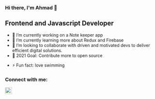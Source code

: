 ### Hi there, I'm Ahmad 👋

## Frontend and Javascript Developer
<!--
**ahmad-cod/ahmad-cod** is a ✨ _special_ ✨ repository because its `README.md` (this file) appears on your GitHub profile.
-->


- 🔭 I’m currently working on a Note keeper app
- 🌱 I’m currently learning more about Redux and Firebase
- 👯 I’m looking to collaborate with driven and motivated devs to deliver efficient digital solutions.
- 💬 2021 Goal: Contribute more to open source
<!-- - 📫 How to reach me: ... -->
- ⚡ Fun fact: love swimming

### Connect with me:
[<img align="left" alt="Aroyehun Ahmad | linkedin" width="22px" src="https://cdn.jsdelivr.net/npm/simple-icons@v3/icons/linkedin.svg" />][linkedin]


<br />

[linkedin]: https://www.linkedin.com/in/ahmad-aroyehun-9b8314212